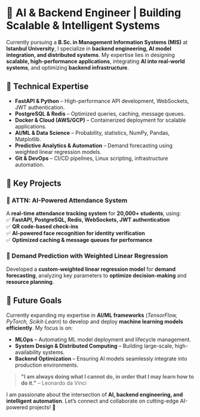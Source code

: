 # 🚀 AI & Backend Engineer | Building Scalable & Intelligent Systems

Currently pursuing a **B.Sc. in Management Information Systems (MIS)** at **Istanbul University**, I specialize in **backend engineering, AI model integration, and distributed systems**. My expertise lies in designing **scalable, high-performance applications**, integrating **AI into real-world systems**, and optimizing **backend infrastructure**.

## 🔹 Technical Expertise
- **FastAPI & Python** – High-performance API development, WebSockets, JWT authentication.  
- **PostgreSQL & Redis** – Optimized queries, caching, message queues.  
- **Docker & Cloud (AWS/GCP)** – Containerized deployment for scalable applications.  
- **AI/ML & Data Science** – Probability, statistics, NumPy, Pandas, Matplotlib.  
- **Predictive Analytics & Automation** – Demand forecasting using weighted linear regression models.  
- **Git & DevOps** – CI/CD pipelines, Linux scripting, infrastructure automation.  

## 🚀 Key Projects
### 🔹 ATTN: AI-Powered Attendance System  
A **real-time attendance tracking system** for **20,000+ students**, using:  
✅ **FastAPI, PostgreSQL, Redis, WebSockets, JWT authentication**  
✅ **QR code-based check-ins**  
✅ **AI-powered face recognition for identity verification**  
✅ **Optimized caching & message queues for performance**  

### 🔹 Demand Prediction with Weighted Linear Regression  
Developed a **custom-weighted linear regression model** for **demand forecasting**, analyzing key parameters to **optimize decision-making** and **resource planning**.  

## 🎯 Future Goals
Currently expanding my expertise in **AI/ML frameworks** (*TensorFlow, PyTorch, Scikit-Learn*) to develop and deploy **machine learning models efficiently**. My focus is on:  
- **MLOps** – Automating ML model deployment and lifecycle management.  
- **System Design & Distributed Computing** – Building large-scale, high-availability systems.  
- **Backend Optimization** – Ensuring AI models seamlessly integrate into production environments.  

> **"I am always doing what I cannot do, in order that I may learn how to do it."** – Leonardo da Vinci  

I am passionate about the intersection of **AI, backend engineering, and intelligent automation**. Let’s connect and collaborate on cutting-edge AI-powered projects! 🚀  
